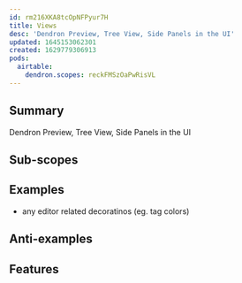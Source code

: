```yaml
---
id: rm216XKA8tcOpNFPyur7H
title: Views
desc: 'Dendron Preview, Tree View, Side Panels in the UI'
updated: 1645153062301
created: 1629779306913
pods:
  airtable:
    dendron.scopes: reckFMSzOaPwRisVL
---
```


## Summary
Dendron Preview, Tree View, Side Panels in the UI

## Sub-scopes

## Examples
- any editor related decoratinos (eg. tag colors)

## Anti-examples

## Features
